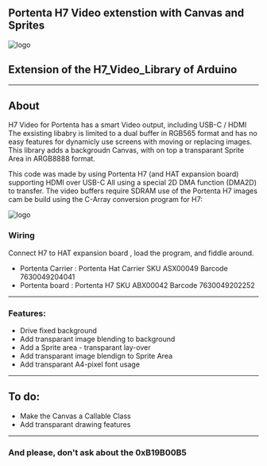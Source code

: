 ## Portenta H7 Video extenstion with Canvas and Sprites
![logo](/images/Iexplode.png?raw=true)
## Extension of the H7_Video_Library of Arduino
____

## About

H7 Video for Portenta has a smart Video output, including USB-C / HDMI
The exsisting libabry is limited to a dual buffer in RGB565 format and has no easy features for dynamicly use screens with moving or replacing images.
This library adds a backgroudn Canvas, with on top a transparant Sprite Area in ARGB8888 format.

This code was made by using Portenta H7 (and HAT expansion board) supporting HDMI over USB-C
All using a special 2D DMA function (DMA2D) to transfer. The video buffers require SDRAM use of the Portenta H7
images cam be build using the C-Array conversion program for H7: 


![logo](/images/Laser.png?raw=true)

### Wiring

Connect H7 to HAT expansion board , load the program, and fiddle around.
*  Portenta Carrier :     Portenta Hat Carrier  SKU ASX00049 Barcode 7630049204041
*  Portenta board :       Portenta H7           SKU ABX00042 Barcode 7630049202252 

___

### Features:
+ Drive fixed background
+ Add transparant image blending to background
+ Add a Sprite area - transparant lay-over
+ Add transparant image blendign to Sprite Area
+ Add transparant A4-pixel font usage


___

## To do:
+ Make the Canvas a Callable Class
+ Add transparant drawing features

___

### And please, don't ask about the 0xB19B00B5

